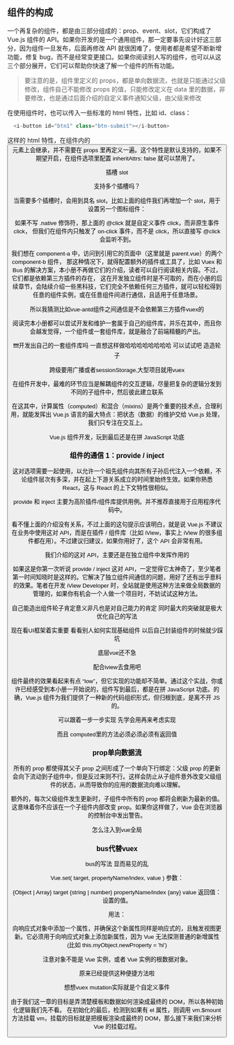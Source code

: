 ## 组件的构成

一个再复杂的组件，都是由三部分组成的：prop、event、slot，它们构成了 Vue.js 组件的 API。如果你开发的是一个通用组件，那一定要事先设计好这三部分，因为组件一旦发布，后面再修改 API 就很困难了，使用者都是希望不断新增功能，修复 bug，而不是经常变更接口。如果你阅读别人写的组件，也可以从这三个部分展开，它们可以帮助你快速了解一个组件的所有功能。


> 要注意的是，组件里定义的 props，都是单向数据流，也就是只能通过父级修改，组件自己不能修改 props 的值，只能修改定义在 data 里的数据，非要修改，也是通过后面介绍的自定义事件通知父级，由父级来修改


在使用组件时，也可以传入一些标准的 html 特性，比如 id、class：

```javascript
  <i-button id="btn1" class="btn-submit"></i-button>
```
这样的 html 特性，在组件内的 <button> 元素上会继承，并不需要在 props 里再定义一遍。这个特性是默认支持的，如果不期望开启，在组件选项里配置 inheritAttrs: false 就可以禁用了。


插槽 slot

支持多个插槽吗？

当需要多个插槽时，会用到具名 slot，比如上面的组件我们再增加一个 slot，用于设置另一个图标组件：


如果不写 .native 修饰符，那上面的 @click 就是自定义事件 click，而非原生事件 click，
但我们在组件内只触发了 on-click 事件，而不是 click，所以直接写 @click 会监听不到。


我们想在 component-a 中，访问到引用它的页面中（这里就是 parent.vue）的两个 component-b 组件，
那这种情况下，就得配置额外的插件或工具了，比如 Vuex 和 Bus 的解决方案，本小册不再做它们的介绍，读者可以自行阅读相关内容。不过，它们都是依赖第三方插件的存在，
这在开发独立组件时是不可取的，而在小册的后续章节，会陆续介绍一些黑科技，它们完全不依赖任何三方插件，就可以轻松得到任意的组件实例，或在任意组件间进行通信，且适用于任意场景。


所以我猜测比如vue-antd组件之间通信是不会依赖第三方插件vuex的

阅读完本小册都可以尝试开发和维护一套属于自己的组件库，并乐在其中，而且你会越发觉得，一个组件或一套组件库，就是融合了前端精髓的产出。



❗️❗️❗️开发出自己的一套组件库吗 一直想这样做哈哈哈哈哈哈哈哈 可以试试吧  造造轮子


跨级要用广播或者sessionStorage,大型项目就用vuex


在组件开发中，最难的环节应当是解耦组件的交互逻辑，尽量把复杂的逻辑分发到不同的子组件中，然后彼此建立联系

在这其中，计算属性（computed）和混合（mixins）是两个重要的技术点，合理利用，就能发挥出 Vue.js 语言的最大特点：把状态（数据）的维护交给 Vue.js 处理，我们只专注在交互上。

Vue.js 组件开发，玩到最后还是在拼 JavaScript 功底



### 组件的通信 1：provide / inject
这对选项需要一起使用，以允许一个祖先组件向其所有子孙后代注入一个依赖，不论组件层次有多深，并在起上下游关系成立的时间里始终生效。如果你熟悉 React，这与 React 的上下文特性很相似。

provide 和 inject 主要为高阶插件/组件库提供用例。并不推荐直接用于应用程序代码中。


看不懂上面的介绍没有关系，不过上面的这句提示应该明白，就是说 Vue.js 不建议在业务中使用这对 API，而是在插件 / 组件库（比如 iView，事实上 iView 的很多组件都在用）。不过建议归建议，如果你用好了，这个 API 会非常有用。

我们介绍的这对 API，主要还是在独立组件中发挥作用的


如果这是你第一次听说 provide / inject 这对 API，一定觉得它太神奇了，至少笔者第一时间知晓时是这样的。它解决了独立组件间通信的问题，用好了还有出乎意料的效果。笔者在开发 iView Developer 时，全站就是使用这种方法来做全局数据的管理的，如果你有机会一个人做一个项目时，不妨试试这种方法。


自己能造出组件轮子肯定意义非凡也是对自己能力的肯定  同时最大的突破就是极大优化自己的写法


现在看UI框架着实重要 看看别人如何实现基础组件 以后自己封装组件的时候就少踩坑

底层vue还不急


配合iview去食用吧

组件最终的效果看起来有点 “low”，但它实现的功能却不简单。通过这个实战，你或许已经感受到本小册一开始说的，组件写到最后，都是在拼 JavaScript 功底。的确，Vue.js 组件为我们提供了一种新的代码组织形式，但归根到底，是离不开 JS 的。


可以跟着一步一步实现
先学会用再来考虑实现





而且 computed里的方法必须必须必须有返回值


### prop单向数据流

所有的 prop 都使得其父子 prop 之间形成了一个单向下行绑定：父级 prop 的更新会向下流动到子组件中，但是反过来则不行。这样会防止从子组件意外改变父级组件的状态，从而导致你的应用的数据流向难以理解。

额外的，每次父级组件发生更新时，子组件中所有的 prop 都将会刷新为最新的值。这意味着你不应该在一个子组件内部改变 prop。如果你这样做了，Vue 会在浏览器的控制台中发出警告。






怎么注入到vue全局



### bus代替vuex

bus的写法 显而易见的乱 



Vue.set( target, propertyName/index, value )
参数：

{Object | Array} target
{string | number} propertyName/index
{any} value
返回值：设置的值。

用法：

向响应式对象中添加一个属性，并确保这个新属性同样是响应式的，且触发视图更新。它必须用于向响应式对象上添加新属性，因为 Vue 无法探测普通的新增属性 (比如 this.myObject.newProperty = 'hi')

注意对象不能是 Vue 实例，或者 Vue 实例的根数据对象。

原来已经提供这种便捷方法啦



想想vuex mutation实际就是个自定义事件



由于我们这一章的目标是弄清楚模板和数据如何渲染成最终的 DOM，所以各种初始化逻辑我们先不看。
在初始化的最后，检测到如果有 el 属性，则调用 vm.$mount 方法挂载 vm，挂载的目标就是把模板渲染成最终的 DOM，那么接下来我们来分析 Vue 的挂载过程。


